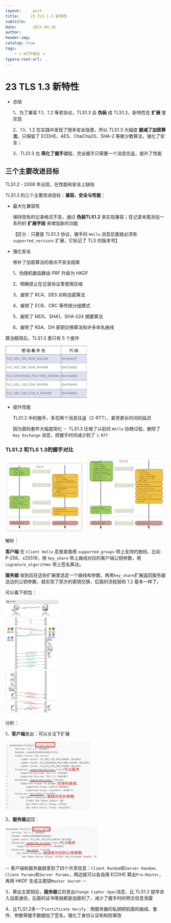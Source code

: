 ```yaml
---
layout:     post
title:     23 TLS 1.3 新特性
subtitle:  
date:       2021-04-29
author:     
header-img: 
catalog: true
tags:
    - < HTTP相关 >
typora-root-url: ..
---
```



# 23 TLS 1.3 新特性

- 总结

    1、为了兼容 1.1、1.2 等老协议，TLS1.3 会 **伪装** 成 TLS1.2，新特性在 **扩展** 里实现

    2、1.1、1.2 在实践中发现了很多安全隐患，所以 TLS1.3 大幅度 **删减了加密算法**，只保留了 ECDHE、AES、ChaCha20、SHA-2 等极少数算法，强化了安全；

    3、TLS1.3 也 **简化了握手过**程，完全握手只需要一个消息往返，提升了性能

## 三个主要改进目标
TLS1.2 - 2008 年出现，在性能和安全上缺陷

TLS1.3 的三个主要改进目标：**兼容、安全与性能**：

- 最大化兼容性

    保持现有的记录格式不变，通过 **伪装TLS1.2** 来实现兼容；在记录末尾添加一系列的 **扩展字段** 来增加新的功能

    【区分：只要是 TLS1.3 协议，握手的 `Hello` 消息后面就必须有 `supported_versions` 扩展，它标记了 TLS 的版本号】

- 强化安全

    修补了加密算法的弱点不安全因素

    1、伪随机数函数由 PRF 升级为 HKDF

    2、明确禁止在记录协议里使用压缩

    3、废除了 RC4、DES 对称加密算法

    4、废除了 ECB、CBC 等传统分组模式

    5、废除了 MD5、SHA1、SHA-224 摘要算法

    6、废除了 RSA、DH 密钥交换算法和许多命名曲线

算法精简后，TLS1.3 里只有 5 个套件

<img src="/../img/assets_2019/image-20210429135029349.png" alt="image-20210429135029349" style="zoom:25%;" />

- 提升性能

    TLS1.2 中的握手，多花两个消息往返（2-RTT），甚至更长时间的延迟

    因为密码套件大幅度简化 -- TLS1.3 压缩了以前的 `Hello` 协商过程，删除了 `Key Exchange` 消息，把握手时间减少到了 `1-RTT`

### TLS1.2 和TLS 1.3的握手对比

<img src="/../img/assets_2019/image-20210429135128493.png" alt="image-20210429135128493" style="zoom:50%;" />

解析：

**客户端** 在 `Client Hello` 息里直接用 `supported_groups` 带上支持的曲线，比如 P-256、x25519，用 `key_share` 带上曲线对应的客户端公钥参数，用 `signature_algorithms` 带上签名算法。

**服务器** 收到后在这些扩展里选定一个曲线和参数，再用`key_share`扩展返回服务器这边的公钥参数，就实现了双方的密钥交换，后面的流程就和 1.2 基本一样了。

可以看下抓包：

<img src="/../img/assets_2019/image-20210429135229579.png" alt="image-20210429135229579" style="zoom:35%;" />

分析：

1、**客户端**发出：可以关注下扩展

<img src="/../img/assets_2019/image-20210429135301185.png" alt="image-20210429135301185" style="zoom:30%;" />

2、**服务器**返回：

<img src="/../img/assets_2019/image-20210429135327930.png" alt="image-20210429135327930" style="zoom:30%;" />

-- 客户端和服务器就拿到了四个共享信息：`Client Random`和`Server Random`、`Client Params`和`Server Params`，两边就可以各自用 ECDHE 算出`Pre-Master`，再用 HKDF 生成主密钥`Master Secret` --

3、算出主密钥后，**服务器**立刻发出`Change Cipher Spec`消息，比 TLS1.2 提早进入加密通信，后面的证书等就都是加密的了，减少了握手时的明文信息泄露

4、比TLS1.2多一个`Certificate Verify`：用服务器的私钥把前面的曲线、套件、参数等握手数据加了签名，强化了身份认证和和防窜改

